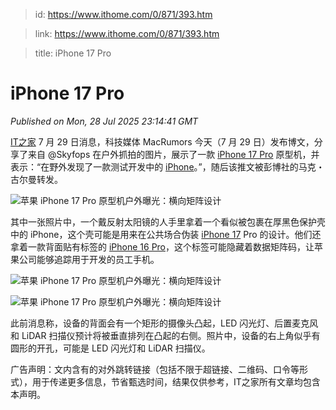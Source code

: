 > id: https://www.ithome.com/0/871/393.htm

> link: https://www.ithome.com/0/871/393.htm

> title: iPhone 17 Pro

# iPhone 17 Pro
_Published on Mon, 28 Jul 2025 23:14:41 GMT_

[IT之家](https://www.ithome.com/) 7 月 29 日消息，科技媒体 MacRumors 今天（7 月 29 日）发布博文，分享了来自 @Skyfops 在户外抓拍的图片，展示了一款 [iPhone 17 Pro](https://iphone.ithome.com/) 原型机，并表示：“在野外发现了一款测试开发中的 [iPhone](https://iphone.ithome.com/)。”，随后该推文被彭博社的马克・古尔曼转发。

![](https://img.ithome.com/newsuploadfiles/2025/7/be218365-1fa4-4fc9-b37a-f9408511d537.jpg?x-bce-process=image/format,f_auto "苹果 iPhone 17 Pro 原型机户外曝光：横向矩阵设计")

其中一张照片中，一个戴反射太阳镜的人手里拿着一个看似被包裹在厚黑色保护壳中的 iPhone，这个壳可能是用来在公共场合伪装 [iPhone 17](https://iphone.ithome.com/) Pro 的设计。他们还拿着一款背面贴有标签的 [iPhone 16 Pro](https://iphone.ithome.com/)，这个标签可能隐藏着数据矩阵码，让苹果公司能够追踪用于开发的员工手机。

![](https://img.ithome.com/newsuploadfiles/2025/7/dc65f82a-6be7-4092-97bf-1aae823a017d.jpg?x-bce-process=image/format,f_auto "苹果 iPhone 17 Pro 原型机户外曝光：横向矩阵设计")

![](https://img.ithome.com/newsuploadfiles/2025/7/e3088178-cb6c-479c-8cfe-c162fc96bf64.jpg?x-bce-process=image/format,f_auto "苹果 iPhone 17 Pro 原型机户外曝光：横向矩阵设计")

此前消息称，设备的背面会有一个矩形的摄像头凸起，LED 闪光灯、后置麦克风和 LiDAR 扫描仪预计将被垂直排列在凸起的右侧。照片中，设备的右上角似乎有圆形的开孔，可能是 LED 闪光灯和 LiDAR 扫描仪。

广告声明：文内含有的对外跳转链接（包括不限于超链接、二维码、口令等形式），用于传递更多信息，节省甄选时间，结果仅供参考，IT之家所有文章均包含本声明。
